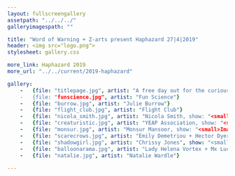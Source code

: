 ```yaml
---
layout: fullscreengallery
assetpath: "../../../"
galleryimagespath: ""

title: "Word of Warning + Z-arts present Haphazard 27|4|2019"
header: <img src="logo.png">
stylesheet: gallery.css

more_link: Haphazard 2019
more_url: "../../current/2019-haphazard"

gallery:
    -   {file: "titlepage.jpg", artist: "A free day out for the curious of all ages, Sat 27 Apr at Z-arts. | Image: Catherine Jack for YEAP Association", show: "}
    -   {file: "funscience.jpg", artist: "Fun Science"}
    -   {file: "burrow.jpg", artist: "Julie Burrow"}
    -   {file: "flight_club.jpg", artist: "Flight Club"} 
    -   {file: "nicola_smith.jpg", artist: "Nicola Smith, show: "<small>Image: Dave Barton</small>"}
    -   {file: "creaturistic.jpg", artist: "YEAP Association, show: "<small>Image: Catherine Jack</small>"}
    -   {file: "monsur.jpg", artist: "Monsur Mansoor, show: "<small>Image: Katarzyna Perlak  </small>"}
    -   {file: "scarecrows.jpg", artist: "Emily Demetriou + Hector Dyer"}
    -   {file: "shadowgirl.jpg", artist: "Chrissy Jones", show: "<small>Image: Lizzie Finlay  </small>"}
    -   {file: "balloonarama.jpg", artist: "Lady Helena Vortex + Mx Lucille Power"}
    -   {file: "natalie.jpg", artist: "Natalie Wardle"}
     
---
```

